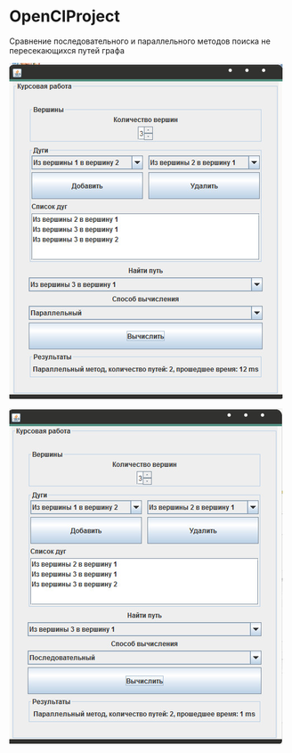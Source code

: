 # OpenClProject
Сравнение последовательного и параллельного методов поиска не пересекающихся путей графа

![ScreenShot](https://github.com/Onotole1/OpenClProject/blob/master/screenshot.jpg)

![ScreenShot](https://github.com/Onotole1/OpenClProject/blob/master/screenshot1.jpg)
